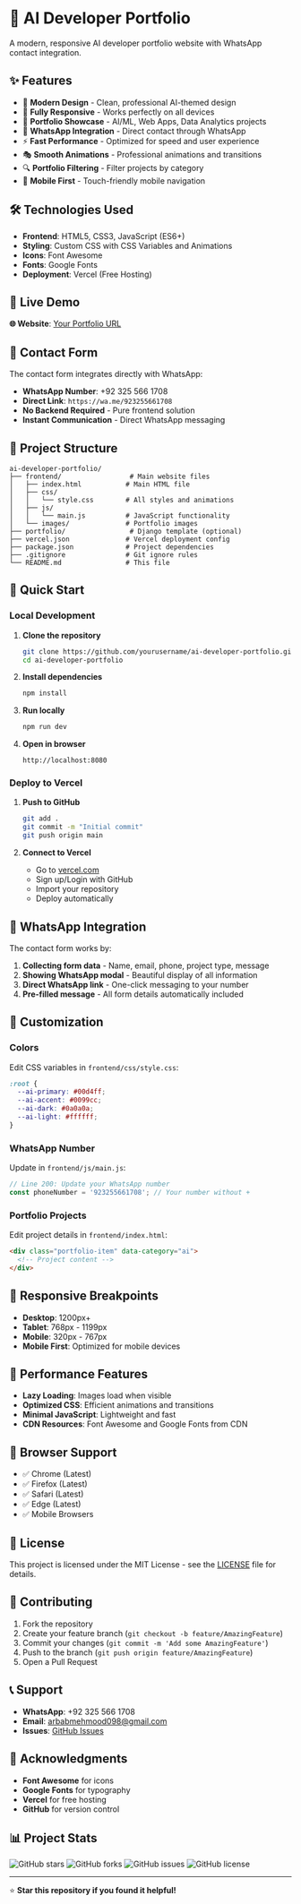 # 🚀 AI Developer Portfolio

A modern, responsive AI developer portfolio website with WhatsApp contact integration.

## ✨ Features

- 🎨 **Modern Design** - Clean, professional AI-themed design
- 📱 **Fully Responsive** - Works perfectly on all devices
- 🎯 **Portfolio Showcase** - AI/ML, Web Apps, Data Analytics projects
- 📲 **WhatsApp Integration** - Direct contact through WhatsApp
- ⚡ **Fast Performance** - Optimized for speed and user experience
- 🎭 **Smooth Animations** - Professional animations and transitions
- 🔍 **Portfolio Filtering** - Filter projects by category
- 📱 **Mobile First** - Touch-friendly mobile navigation

## 🛠️ Technologies Used

- **Frontend**: HTML5, CSS3, JavaScript (ES6+)
- **Styling**: Custom CSS with CSS Variables and Animations
- **Icons**: Font Awesome
- **Fonts**: Google Fonts
- **Deployment**: Vercel (Free Hosting)

## 🚀 Live Demo

**🌐 Website**: [Your Portfolio URL](https://your-portfolio.vercel.app)

## 📱 Contact Form

The contact form integrates directly with WhatsApp:
- **WhatsApp Number**: +92 325 566 1708
- **Direct Link**: `https://wa.me/923255661708`
- **No Backend Required** - Pure frontend solution
- **Instant Communication** - Direct WhatsApp messaging

## 🎯 Project Structure

```
ai-developer-portfolio/
├── frontend/                 # Main website files
│   ├── index.html           # Main HTML file
│   ├── css/
│   │   └── style.css        # All styles and animations
│   ├── js/
│   │   └── main.js          # JavaScript functionality
│   └── images/              # Portfolio images
├── portfolio/                # Django template (optional)
├── vercel.json              # Vercel deployment config
├── package.json             # Project dependencies
├── .gitignore               # Git ignore rules
└── README.md                # This file
```

## 🚀 Quick Start

### Local Development

1. **Clone the repository**
   ```bash
   git clone https://github.com/yourusername/ai-developer-portfolio.git
   cd ai-developer-portfolio
   ```

2. **Install dependencies**
   ```bash
   npm install
   ```

3. **Run locally**
   ```bash
   npm run dev
   ```

4. **Open in browser**
   ```
   http://localhost:8080
   ```

### Deploy to Vercel

1. **Push to GitHub**
   ```bash
   git add .
   git commit -m "Initial commit"
   git push origin main
   ```

2. **Connect to Vercel**
   - Go to [vercel.com](https://vercel.com)
   - Sign up/Login with GitHub
   - Import your repository
   - Deploy automatically

## 📱 WhatsApp Integration

The contact form works by:
1. **Collecting form data** - Name, email, phone, project type, message
2. **Showing WhatsApp modal** - Beautiful display of all information
3. **Direct WhatsApp link** - One-click messaging to your number
4. **Pre-filled message** - All form details automatically included

## 🎨 Customization

### Colors
Edit CSS variables in `frontend/css/style.css`:
```css
:root {
  --ai-primary: #00d4ff;
  --ai-accent: #0099cc;
  --ai-dark: #0a0a0a;
  --ai-light: #ffffff;
}
```

### WhatsApp Number
Update in `frontend/js/main.js`:
```javascript
// Line 200: Update your WhatsApp number
const phoneNumber = '923255661708'; // Your number without +
```

### Portfolio Projects
Edit project details in `frontend/index.html`:
```html
<div class="portfolio-item" data-category="ai">
  <!-- Project content -->
</div>
```

## 📱 Responsive Breakpoints

- **Desktop**: 1200px+
- **Tablet**: 768px - 1199px
- **Mobile**: 320px - 767px
- **Mobile First**: Optimized for mobile devices

## 🚀 Performance Features

- **Lazy Loading**: Images load when visible
- **Optimized CSS**: Efficient animations and transitions
- **Minimal JavaScript**: Lightweight and fast
- **CDN Resources**: Font Awesome and Google Fonts from CDN

## 🔧 Browser Support

- ✅ Chrome (Latest)
- ✅ Firefox (Latest)
- ✅ Safari (Latest)
- ✅ Edge (Latest)
- ✅ Mobile Browsers

## 📝 License

This project is licensed under the MIT License - see the [LICENSE](LICENSE) file for details.

## 🤝 Contributing

1. Fork the repository
2. Create your feature branch (`git checkout -b feature/AmazingFeature`)
3. Commit your changes (`git commit -m 'Add some AmazingFeature'`)
4. Push to the branch (`git push origin feature/AmazingFeature`)
5. Open a Pull Request

## 📞 Support

- **WhatsApp**: +92 325 566 1708
- **Email**: arbabmehmood098@gmail.com
- **Issues**: [GitHub Issues](https://github.com/yourusername/ai-developer-portfolio/issues)

## 🙏 Acknowledgments

- **Font Awesome** for icons
- **Google Fonts** for typography
- **Vercel** for free hosting
- **GitHub** for version control

## 📊 Project Stats

![GitHub stars](https://img.shields.io/github/stars/yourusername/ai-developer-portfolio)
![GitHub forks](https://img.shields.io/github/forks/yourusername/ai-developer-portfolio)
![GitHub issues](https://img.shields.io/github/issues/yourusername/ai-developer-portfolio)
![GitHub license](https://img.shields.io/github/license/yourusername/ai-developer-portfolio)

---

⭐ **Star this repository if you found it helpful!**
